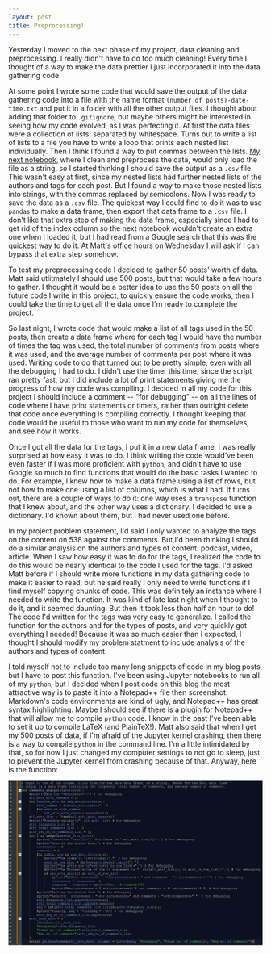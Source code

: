 ```yaml
---
layout: post
title: Preprocessing!  
---
```

Yesterday I moved to the next phase of my project, data cleaning and preprocessing.  I really didn't have to do too much cleaning!  Every time I thought of a way to make the data prettier I just incorporated it into the data gathering code.  

At some point I wrote some code that would save the output of the data gathering code into a file with the name format `(number of posts)-date-time.txt` and put it in a folder with all the other output files.  I thought about adding that folder to `.gitignore`, but maybe others might be interested in seeing how my code evolved, as I was perfecting it.  At first the data files were a collection of lists, separated by whitespace.  Turns out to write a list of lists to a file you have to write a loop that prints each nested list individually.  Then I think I found a way to put commas between the lists.  [My next notebook](DataPreprocessing.ipynb), where I clean and preprocess the data, would only load the file as a string, so I started thinking I should save the output as a `.csv` file.  This wasn't easy at first, since my nested lists had further nested lists of the authors and tags for each post.  But I found a way to make those nested lists into strings, with the commas replaced by semicolons.  Now I was ready to save the data as a `.csv` file.  The quickest way I could find to do it was to use `pandas` to make a data frame, then export that data frame to a `.csv` file.  I don't like that extra step of making the data frame, especially since I had to get rid of the index column so the next notebook wouldn't create an extra one when I loaded it, but I had read from a Google search that this was the quickest way to do it.  At Matt's office hours on Wednesday I will ask if I can bypass that extra step somehow.

To test my preprocessing code I decided to gather 50 posts' worth of data.  Matt said utlitmately I should use 500 posts, but that would take a few hours to gather.  I thought it would be a better idea to use the 50 posts on all the future code I write in this project, to quickly ensure the code works, then I could take the time to get all the data once I'm ready to complete the project.  

So last night, I wrote code that would make a list of all tags used in the 50 posts, then create a data frame where for each tag I would have the number of times the tag was used, the total number of comments from posts where it was used, and the average number of comments per post where it was used.  Writing code to do that turned out to be pretty simple, even with all the debugging I had to do.  I didn't use the timer this time, since the script ran pretty fast, but I did include a lot of print statements giving me the progress of how my code was compiling.  I decided in all my code for this project I should include a comment -- "for debugging" -- on all the lines of code where I have print statements or timers, rather than outright delete that code once everything is compiling correctly.  I thought keeping that code would be useful to those who want to run my code for themselves, and see how it works.

Once I got all the data for the tags, I put it in a new data frame.  I was really surprised at how easy it was to do.  I think writing the code would've been even faster if I was more proficient with `python`, and didn't have to use Google so much to find functions that would do the basic tasks I wanted to do.  For example, I knew how to make a data frame using a list of rows, but not how to make one using a list of columns, which is what I had.  It turns out, there are a couple of ways to do it: one way uses a `transpose` function that I knew about, and the other way uses a dictionary.  I decided to use a dictionary.  I'd known about them, but I had never used one before.

In my project problem statement, I'd said I only wanted to analyze the tags on the content on 538 against the comments.  But I'd been thinking I should do a similar analysis on the authors and types of content: podcast, video, article.  When I saw how easy it was to do for the tags, I realized the code to do this would be nearly identical to the code I used for the tags.  I'd asked Matt before if I should write more functions in my data gathering code to make it easier to read, but he said really I only need to write functions if I find myself copying chunks of code.  This was definitely an instance where I needed to write the function.  It was kind of late last night when I thought to do it, and it seemed daunting.  But then it took less than half an hour to do!  The code I'd written for the tags was very easy to generalize.  I called the function for the authors and for the types of posts, and very quickly got everything I needed!  Because it was so much easier than I expected, I thought I should modify my problem statment to include analysis of the authors and types of content.

I told myself not to include too many long snippets of code in my blog posts, but I have to post this function.  I've been using Jupyter notebooks to run all of my `python`, but I decided when I post code on this blog the most attractive way is to paste it into a Notepad++ file then screenshot.  Markdown's code environments are kind of ugly, and Notepad++ has great syntax highlighting.  Maybe I should see if there is a plugin for Notepad++ that will allow me to compile `python` code.  I know in the past I've been able to set it up to compile LaTeX (and PlainTeX!).  Matt also said that when I get my 500 posts of data, if I'm afraid of the Jupyter kernel crashing, then there is a way to compile `python` in the command line.  I'm a little intimidated by that, so for now I just changed my computer settings to not go to sleep, just to prevent the Jupyter kernel from crashing because of that.  Anyway, here is the function:

![Comments function](./images/comments_analysis.png)

